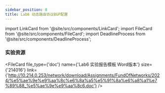 ```yaml
---
sidebar_position: 8
title: Lab6 动态路由协议BGP配置
---
```



import LinkCard from '@site/src/components/LinkCard';
import FileCard from '@site/src/components/FileCard';
import DeadlineProcess from '@site/src/components/DeadlineProcess';

<h3 style={{color: '#006d75', marginTop: 0, marginBottom: 8}}>实验资源</h3>
<DeadlineProcess start={'2024-09-21 13:25:00'} end={'2024-12-02 23:59:59'}/>
<FileCard file_type={'md'} name={'Lab6 实验报告模板 Markdown版本'} size={'180289'} link={'https://pan.zju.edu.cn/share/b1414b2af157824b46b862e038'} />

<FileCard file_type={'doc'} name={'Lab6 实验报告模板 Word版本'} size={'214016'} link={'http://10.214.0.253/network/download/Assignments/FundOfNetworks/2024/%e5%ae%9e%e9%aa%8c%e6%8a%a5%e5%91%8a%e6%a8%a1%e7%89%88_%e5%ae%9e%e9%aa%8c6.doc'} />
